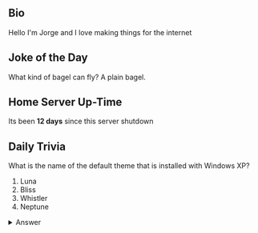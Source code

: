 ## Bio

Hello I'm Jorge and I love making things for the internet

## Joke of the Day

What kind of bagel can fly? A plain bagel.

## Home Server Up-Time

Its been **12 days** since this server shutdown


## Daily Trivia

What is the name of the default theme that is installed with Windows XP?
 1. Luna
 2. Bliss
 3. Whistler
 4. Neptune

<details>
  <summary>Answer</summary>
  Luna
</details>
